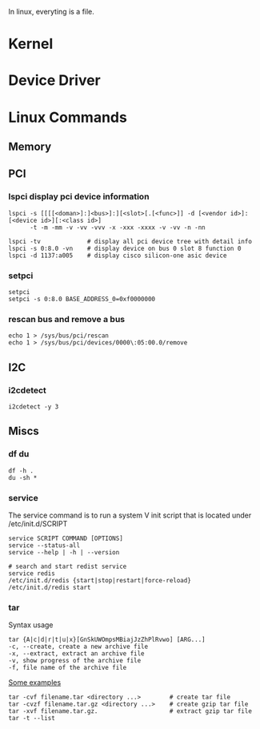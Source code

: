 In linux, everyting is a file.

# Kernel

# Device Driver

# Linux Commands
## Memory

## PCI
### lspci display pci device information
```
lspci -s [[[[<doman>]:]<bus>]:][<slot>[.[<func>]] -d [<vendor id>]:[<device id>][:<class id>]
      -t -m -mm -v -vv -vvv -x -xxx -xxxx -v -vv -n -nn

lspci -tv             # display all pci device tree with detail info
lspci -s 0:8.0 -vn    # display device on bus 0 slot 8 function 0
lspci -d 1137:a005    # display cisco silicon-one asic device
```
### setpci
```
setpci 
setpci -s 0:8.0 BASE_ADDRESS_0=0xf0000000
```
### rescan bus and remove a bus
```
echo 1 > /sys/bus/pci/rescan
echo 1 > /sys/bus/pci/devices/0000\:05:00.0/remove
```

## I2C
### i2cdetect
```
i2cdetect -y 3
```

## Miscs
### df du
```
df -h .
du -sh *
```

### service
The service command is to run a system V init script that is located under /etc/init.d/SCRIPT
```
service SCRIPT COMMAND [OPTIONS]
service --status-all
service --help | -h | --version

# search and start redist service
service redis
/etc/init.d/redis {start|stop|restart|force-reload}
/etc/init.d/redis start
```
### tar
Syntax usage
```
tar {A|c|d|r|t|u|x}[GnSkUWOmpsMBiajJzZhPlRvwo] [ARG...]
-c, --create, create a new archive file
-x, --extract, extract an archive file
-v, show progress of the archive file
-f, file name of the archive file
```
[Some examples](https://www.tecmint.com/18-tar-command-examples-in-linux/)
```
tar -cvf filename.tar <directory ...>        # create tar file
tar -cvzf filename.tar.gz <directory ...>    # create gzip tar file
tar -xvf filename.tar.gz.                    # extract gzip tar file
tar -t --list
```
